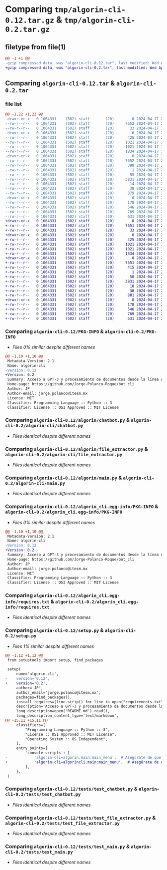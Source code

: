 # Comparing `tmp/algorin-cli-0.12.tar.gz` & `tmp/algorin-cli-0.2.tar.gz`

## filetype from file(1)

```diff
@@ -1 +1 @@
-gzip compressed data, was "algorin-cli-0.12.tar", last modified: Wed Apr 17 22:03:16 2024, max compression
+gzip compressed data, was "algorin-cli-0.2.tar", last modified: Wed Apr 17 21:55:16 2024, max compression
```

## Comparing `algorin-cli-0.12.tar` & `algorin-cli-0.2.tar`

### file list

```diff
@@ -1,22 +1,22 @@
-drwxr-xr-x   0 1064331    (502) staff       (20)        0 2024-04-17 22:03:16.092335 algorin-cli-0.12/
--rw-r--r--   0 1064331    (502) staff       (20)     7652 2024-04-17 22:03:16.091406 algorin-cli-0.12/PKG-INFO
--rw-r--r--   0 1064331    (502) staff       (20)       33 2024-04-17 19:58:47.000000 algorin-cli-0.12/README.md
-drwxr-xr-x   0 1064331    (502) staff       (20)        0 2024-04-17 22:03:16.075525 algorin-cli-0.12/algorin/
--rw-r--r--   0 1064331    (502) staff       (20)      425 2024-04-17 20:22:58.000000 algorin-cli-0.12/algorin/__init__.py
--rw-r--r--   0 1064331    (502) staff       (20)     1021 2024-04-17 18:41:07.000000 algorin-cli-0.12/algorin/chatbot.py
--rw-r--r--   0 1064331    (502) staff       (20)     1021 2024-04-17 18:41:17.000000 algorin-cli-0.12/algorin/file_extractor.py
--rw-r--r--   0 1064331    (502) staff       (20)     1834 2024-04-17 18:41:13.000000 algorin-cli-0.12/algorin/main.py
-drwxr-xr-x   0 1064331    (502) staff       (20)        0 2024-04-17 22:03:16.081317 algorin-cli-0.12/algorin_cli.egg-info/
--rw-r--r--   0 1064331    (502) staff       (20)     7652 2024-04-17 22:03:15.000000 algorin-cli-0.12/algorin_cli.egg-info/PKG-INFO
--rw-r--r--   0 1064331    (502) staff       (20)      399 2024-04-17 22:03:16.000000 algorin-cli-0.12/algorin_cli.egg-info/SOURCES.txt
--rw-r--r--   0 1064331    (502) staff       (20)        1 2024-04-17 22:03:15.000000 algorin-cli-0.12/algorin_cli.egg-info/dependency_links.txt
--rw-r--r--   0 1064331    (502) staff       (20)       55 2024-04-17 22:03:15.000000 algorin-cli-0.12/algorin_cli.egg-info/entry_points.txt
--rw-r--r--   0 1064331    (502) staff       (20)     3831 2024-04-17 22:03:15.000000 algorin-cli-0.12/algorin_cli.egg-info/requires.txt
--rw-r--r--   0 1064331    (502) staff       (20)       14 2024-04-17 22:03:15.000000 algorin-cli-0.12/algorin_cli.egg-info/top_level.txt
--rw-r--r--   0 1064331    (502) staff       (20)       38 2024-04-17 22:03:16.092448 algorin-cli-0.12/setup.cfg
--rw-r--r--   0 1064331    (502) staff       (20)      879 2024-04-17 22:03:11.000000 algorin-cli-0.12/setup.py
-drwxr-xr-x   0 1064331    (502) staff       (20)        0 2024-04-17 22:03:16.083381 algorin-cli-0.12/tests/
--rw-r--r--   0 1064331    (502) staff       (20)      178 2024-04-17 20:21:38.000000 algorin-cli-0.12/tests/__init__.py
--rw-r--r--   0 1064331    (502) staff       (20)      546 2024-04-17 20:22:40.000000 algorin-cli-0.12/tests/test_chatbot.py
--rw-r--r--   0 1064331    (502) staff       (20)      769 2024-04-17 20:22:47.000000 algorin-cli-0.12/tests/test_file_extractor.py
--rw-r--r--   0 1064331    (502) staff       (20)      631 2024-04-17 20:22:52.000000 algorin-cli-0.12/tests/test_main.py
+drwxr-xr-x   0 1064331    (502) staff       (20)        0 2024-04-17 21:55:16.686299 algorin-cli-0.2/
+-rw-r--r--   0 1064331    (502) staff       (20)     7651 2024-04-17 21:55:16.684052 algorin-cli-0.2/PKG-INFO
+-rw-r--r--   0 1064331    (502) staff       (20)       33 2024-04-17 19:58:47.000000 algorin-cli-0.2/README.md
+drwxr-xr-x   0 1064331    (502) staff       (20)        0 2024-04-17 21:55:16.662564 algorin-cli-0.2/algorin-cli/
+-rw-r--r--   0 1064331    (502) staff       (20)      425 2024-04-17 20:22:58.000000 algorin-cli-0.2/algorin-cli/__init__.py
+-rw-r--r--   0 1064331    (502) staff       (20)     1021 2024-04-17 18:41:07.000000 algorin-cli-0.2/algorin-cli/chatbot.py
+-rw-r--r--   0 1064331    (502) staff       (20)     1021 2024-04-17 18:41:17.000000 algorin-cli-0.2/algorin-cli/file_extractor.py
+-rw-r--r--   0 1064331    (502) staff       (20)     1834 2024-04-17 18:41:13.000000 algorin-cli-0.2/algorin-cli/main.py
+drwxr-xr-x   0 1064331    (502) staff       (20)        0 2024-04-17 21:55:16.669851 algorin-cli-0.2/algorin_cli.egg-info/
+-rw-r--r--   0 1064331    (502) staff       (20)     7651 2024-04-17 21:55:16.000000 algorin-cli-0.2/algorin_cli.egg-info/PKG-INFO
+-rw-r--r--   0 1064331    (502) staff       (20)      415 2024-04-17 21:55:16.000000 algorin-cli-0.2/algorin_cli.egg-info/SOURCES.txt
+-rw-r--r--   0 1064331    (502) staff       (20)        1 2024-04-17 21:55:16.000000 algorin-cli-0.2/algorin_cli.egg-info/dependency_links.txt
+-rw-r--r--   0 1064331    (502) staff       (20)       58 2024-04-17 21:55:16.000000 algorin-cli-0.2/algorin_cli.egg-info/entry_points.txt
+-rw-r--r--   0 1064331    (502) staff       (20)     3831 2024-04-17 21:55:16.000000 algorin-cli-0.2/algorin_cli.egg-info/requires.txt
+-rw-r--r--   0 1064331    (502) staff       (20)       18 2024-04-17 21:55:16.000000 algorin-cli-0.2/algorin_cli.egg-info/top_level.txt
+-rw-r--r--   0 1064331    (502) staff       (20)       38 2024-04-17 21:55:16.686416 algorin-cli-0.2/setup.cfg
+-rw-r--r--   0 1064331    (502) staff       (20)      881 2024-04-17 21:55:05.000000 algorin-cli-0.2/setup.py
+drwxr-xr-x   0 1064331    (502) staff       (20)        0 2024-04-17 21:55:16.673756 algorin-cli-0.2/tests/
+-rw-r--r--   0 1064331    (502) staff       (20)      178 2024-04-17 20:21:38.000000 algorin-cli-0.2/tests/__init__.py
+-rw-r--r--   0 1064331    (502) staff       (20)      546 2024-04-17 20:22:40.000000 algorin-cli-0.2/tests/test_chatbot.py
+-rw-r--r--   0 1064331    (502) staff       (20)      769 2024-04-17 20:22:47.000000 algorin-cli-0.2/tests/test_file_extractor.py
+-rw-r--r--   0 1064331    (502) staff       (20)      631 2024-04-17 20:22:52.000000 algorin-cli-0.2/tests/test_main.py
```

### Comparing `algorin-cli-0.12/PKG-INFO` & `algorin-cli-0.2/PKG-INFO`

 * *Files 0% similar despite different names*

```diff
@@ -1,10 +1,10 @@
 Metadata-Version: 2.1
 Name: algorin-cli
-Version: 0.12
+Version: 0.2
 Summary: Acceso a GPT-3 y procesamiento de documentos desde la línea de comandos.
 Home-page: https://github.com/Jorge-Polanco-Roque/bot_cli
 Author: JP
 Author-email: jorge.polanco@itesm.mx
 License: MIT
 Classifier: Programming Language :: Python :: 3
 Classifier: License :: OSI Approved :: MIT License
```

### Comparing `algorin-cli-0.12/algorin/chatbot.py` & `algorin-cli-0.2/algorin-cli/chatbot.py`

 * *Files identical despite different names*

### Comparing `algorin-cli-0.12/algorin/file_extractor.py` & `algorin-cli-0.2/algorin-cli/file_extractor.py`

 * *Files identical despite different names*

### Comparing `algorin-cli-0.12/algorin/main.py` & `algorin-cli-0.2/algorin-cli/main.py`

 * *Files identical despite different names*

### Comparing `algorin-cli-0.12/algorin_cli.egg-info/PKG-INFO` & `algorin-cli-0.2/algorin_cli.egg-info/PKG-INFO`

 * *Files 0% similar despite different names*

```diff
@@ -1,10 +1,10 @@
 Metadata-Version: 2.1
 Name: algorin-cli
-Version: 0.12
+Version: 0.2
 Summary: Acceso a GPT-3 y procesamiento de documentos desde la línea de comandos.
 Home-page: https://github.com/Jorge-Polanco-Roque/bot_cli
 Author: JP
 Author-email: jorge.polanco@itesm.mx
 License: MIT
 Classifier: Programming Language :: Python :: 3
 Classifier: License :: OSI Approved :: MIT License
```

### Comparing `algorin-cli-0.12/algorin_cli.egg-info/requires.txt` & `algorin-cli-0.2/algorin_cli.egg-info/requires.txt`

 * *Files identical despite different names*

### Comparing `algorin-cli-0.12/setup.py` & `algorin-cli-0.2/setup.py`

 * *Files 1% similar despite different names*

```diff
@@ -1,12 +1,12 @@
 from setuptools import setup, find_packages
 
 setup(
     name='algorin-cli',
-    version='0.12',
+    version='0.2',
     author='JP',
     author_email='jorge.polanco@itesm.mx',
     packages=find_packages(),
     install_requires=[line.strip() for line in open("requirements.txt", "r").readlines()],
     description='Acceso a GPT-3 y procesamiento de documentos desde la línea de comandos.',
     long_description=open('README.md').read(),
     long_description_content_type='text/markdown', 
@@ -15,11 +15,11 @@
     classifiers=[
         "Programming Language :: Python :: 3",
         "License :: OSI Approved :: MIT License",
         "Operating System :: OS Independent",
     ],
     entry_points={
         'console_scripts': [
-            'algorin-cli=algorin.main:main_menu',  # Asegúrate de que el path aquí es correcto
+            'algorin-cli=algorincli.main:main_menu',  # Asegúrate de que el path aquí es correcto
         ],
     },
 )
```

### Comparing `algorin-cli-0.12/tests/test_chatbot.py` & `algorin-cli-0.2/tests/test_chatbot.py`

 * *Files identical despite different names*

### Comparing `algorin-cli-0.12/tests/test_file_extractor.py` & `algorin-cli-0.2/tests/test_file_extractor.py`

 * *Files identical despite different names*

### Comparing `algorin-cli-0.12/tests/test_main.py` & `algorin-cli-0.2/tests/test_main.py`

 * *Files identical despite different names*

